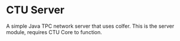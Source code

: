 # CTU Server
A simple Java TPC network server that uses colfer. This is the server module, requires CTU Core to function.
